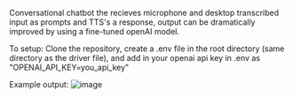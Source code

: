 Conversational chatbot the recieves microphone and desktop transcribed input as prompts and TTS's a response, output can be dramatically improved by using a fine-tuned openAI model.

To setup:
Clone the repository, create a .env file in the root directory (same directory as the driver file), and add in your openai api key in .env as "OPENAI_API_KEY=you_api_key"

Example output:
![image](https://github.com/austin19moore/Rina/assets/80301847/b62b0b5b-9dd2-48de-9877-fde5a675c624)
